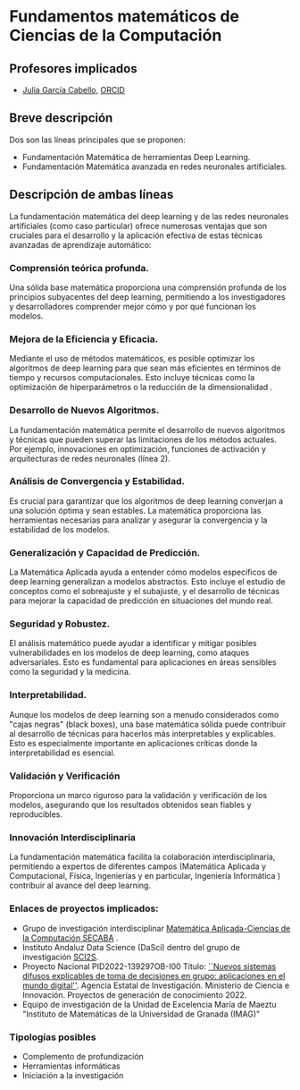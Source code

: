 # Fundamentos matemáticos de Ciencias de la Computación

## Profesores implicados 
-  [Julia García Cabello](https://mateapli.ugr.es/informacion/directorio-personal/julia-garcia-cabello), [ORCID](https://orcid.org/0000-0003-0682-0678)

## Breve descripción
Dos son las líneas principales que se proponen:
-  Fundamentación Matemática de herramientas Deep Learning.
-  Fundamentación Matemática avanzada  en redes neuronales artificiales.

## Descripción de ambas líneas

La fundamentación matemática del deep learning y de las redes neuronales artificiales (como caso particular) ofrece numerosas ventajas que son cruciales para el desarrollo y la aplicación efectiva de estas técnicas avanzadas de aprendizaje automático:

### Comprensión teórica profunda.

Una sólida base matemática proporciona una comprensión profunda de los principios subyacentes del deep learning, permitiendo a los investigadores y desarrolladores comprender mejor cómo y por qué funcionan los modelos.

### Mejora de la Eficiencia y Eficacia.  

Mediante el uso de métodos matemáticos, es posible optimizar los algoritmos de deep learning para que sean más eficientes en términos de tiempo y recursos computacionales. Esto incluye técnicas como la optimización de hiperparámetros o  la reducción de la dimensionalidad .

### Desarrollo de Nuevos Algoritmos.

La fundamentación matemática permite el desarrollo de nuevos algoritmos y técnicas que pueden superar las limitaciones de los métodos actuales. Por ejemplo, innovaciones en optimización, funciones de activación y arquitecturas de redes neuronales (línea 2).

### Análisis de Convergencia y Estabilidad.

Es crucial para garantizar que los algoritmos de deep learning converjan a una solución óptima y sean estables. La matemática proporciona las herramientas necesarias para analizar y asegurar la convergencia y la estabilidad de los modelos.

###  Generalización y Capacidad de Predicción. 

La Matemática Aplicada ayuda a entender cómo modelos específicos de deep learning generalizan a modelos abstractos. Esto incluye el estudio de conceptos como el sobreajuste y el subajuste, y el desarrollo de técnicas para mejorar la capacidad de predicción en situaciones del mundo real.

###  Seguridad y Robustez.

El análisis matemático puede ayudar a identificar y mitigar posibles vulnerabilidades en los modelos de deep learning, como ataques adversariales. Esto es fundamental para aplicaciones en áreas sensibles como la seguridad y la medicina.

### Interpretabilidad.

Aunque los modelos de deep learning son a menudo considerados como "cajas negras" (black boxes), una base matemática sólida puede contribuir al desarrollo de técnicas para hacerlos más interpretables y explicables. Esto es especialmente importante en aplicaciones críticas donde la interpretabilidad es esencial.

### Validación y Verificación

Proporciona un marco riguroso para la validación y verificación de los modelos, asegurando que los resultados obtenidos sean fiables y reproducibles. 

### Innovación Interdisciplinaria

La fundamentación matemática facilita la colaboración interdisciplinaria, permitiendo a expertos de diferentes campos (Matemática Aplicada y Computacional, Física, Ingenierías y en particular, Ingeniería Informática ) contribuir al avance del deep learning.


### Enlaces de proyectos implicados:
- Grupo de investigación interdisciplinar [Matemática Aplicada-Ciencias de la Computación SECABA](https://secaba.ugr.es/) .
- Instituto Andaluz Data Science (DaSci) dentro del grupo de investigación [SCI2S](https://dasci.es/es/). 
- Proyecto Nacional PID2022-139297OB-I00 Título: [``Nuevos sistemas difusos explicables de toma de decisiones en grupo: aplicaciones en el mundo digital''](https://produccioncientifica.ugr.es/proyectos/661973/detalle). Agencia Estatal de Investigación. Ministerio de Ciencia e Innovación. Proyectos de generación de conocimiento 2022.
- Equipo de investigación de la Unidad de Excelencia María de Maeztu "Instituto de Matemáticas de la Universidad de Granada (IMAG)"

### Tipologías posibles
- Complemento de profundización
- Herramientas informáticas
- Iniciación a la investigación

